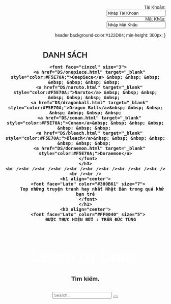 <html>
<head>
<title>Top Truyện </title>
  <meta charset="UTF=8">
  <meta name="viewport" content="width=device-width", initial-scale=1.0">
</head>
 <div style="text-align:right;">               
   <form>
  <label for="tk">Tài Khoản:</label><br>
  <input type="text" id="tk" name="tk" value="Nhập Tài Khoản"><br>
  <label for="mk">Mật Khẩu:</label><br>
  <input type="text" id="mk" name="mk" value="Nhập Mật Khẩu">
</form>
<body style="margin: 0;font-family: Arial;">
 header 
        background-color:#122D84;
        min-height: 300px;
    }                
   </div>
 <br />
    <h3 align="center">
      <font face="lato" size="5">DANH SÁCH</font>
      &nbsp; &nbsp; &nbsp; &nbsp; &nbsp; &nbsp; &nbsp; &nbsp; &nbsp; &nbsp; &nbsp; &nbsp;
       &nbsp; &nbsp;
 
      <font face="cinzel" size="3">
       <a href="DS/onepiece.html" target="_blank" style="color:#F5E70A;">Onepiece</a> &nbsp; &nbsp; &nbsp; &nbsp; &nbsp; &nbsp; &nbsp; 
       <a href="DS/naruto.html" target="_blank" style="color:#F5E70A;">Naruto</a> &nbsp; &nbsp; &nbsp; &nbsp; &nbsp; &nbsp; &nbsp; 
       <a href="DS/dragonball.html" target="_blank" style="color:#F5E70A;">Dragon Ball</a>&nbsp; &nbsp; &nbsp; &nbsp; &nbsp; &nbsp; &nbsp;
       <a href="DS/conan.html" target="_blank" style="color:#F5E70A;">Conan</a>&nbsp; &nbsp; &nbsp; &nbsp; &nbsp; &nbsp; &nbsp; 
       <a href="DS/bleach.html" target="_blank" style="color:#F5E70A;">Bleach</a>&nbsp; &nbsp; &nbsp; &nbsp; &nbsp; &nbsp; &nbsp; 
       <a href="DS/doraemon.html" target="_blank" style="color:#F5E70A;">Doraemon</a>
      </font>
    </h3>
    <br /><br /><br /><br /><br /><br /><br /><br /><br /><br /><br /><br />
    <h1 align="center">
      <font face="Lato" color="#380B61" size="7">
         Top những truyện tranh hay nhất Nhật Bản trong quá khứ bạn trẻ
      </font>
    </h1>
    <h3 align="center">
      <font face="Lato" color="#FF0040" size="5">
        ĐƯỢC THỰC HIỆN BỞI : TRẦN ĐỨC TÙNG
 <section>
    <h1 style="font-size: 50px;color: white;margin-bottom: 30px;margin-top: 80px;">Learn to Code</h1>
    <h3 style="margin-bottom: 30px;">Tìm kiếm.</h3>
    <form class="example" action="" style="margin:auto;max-width:300px;">
        <input type="text" placeholder="Search.." name="search">
        <button type="submit"><i class="fa fa-search"></i></button>
    </form>
    </section>                                           
</body>
</html>
